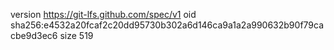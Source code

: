version https://git-lfs.github.com/spec/v1
oid sha256:e4532a20fcaf2c20dd95730b302a6d146ca9a1a2a990632b90f79cacbe9d3ec6
size 519
